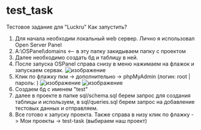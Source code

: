 # test_task
Тестовое задание для "Luckru"
Как запустить?
1) Для начала необходим локальный web сервер. Лично я использовал Open Server Panel
2) A:\OSPanel\domains <-- в эту папку закидываем папку с проектом
3) Далее необходимо создать бд и таблицу в ней.
4) После запуска OSPanel справа снизу в меню нажимаем на флажок и запускаем сервак.
![изображение](https://github.com/Sorn221/test_task/assets/90218991/8cf858a6-ef9a-4b8a-87ce-af3fad870717)
5) Клик по флажку пкм -> дополнительно -> phpMyAdmin (логин: root | пароль: )
![изображение](https://github.com/Sorn221/test_task/assets/90218991/0c153b88-8f98-4d9c-a86b-a395da8eb9ed)
![изображение](https://github.com/Sorn221/test_task/assets/90218991/d59169fa-734b-44f6-a8c0-cdaf11b31dd6)
6) Создаем бд с именем "test"
7) далее в проекте в папке sql/schema.sql берем запрос для создания таблицы и используем, в sql/queries.sql берем запрос на добавление тестовых данных и отправляем.
8) Все готово к запуску проекта. Также справа в низу клик по флажку -> Мои проекты -> test-task (выбираем наш проект)
